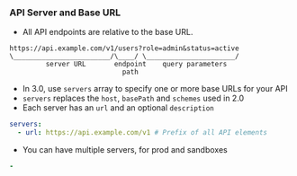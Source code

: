 ### API Server and Base URL
- All API endpoints are relative to the base URL.
```
https://api.example.com/v1/users?role=admin&status=active
\________________________/\____/ \______________________/
         server URL       endpoint    query parameters
                            path
```
- In 3.0, use `servers` array to specify one or more base URLs for your API
- `servers` replaces the `host`, `basePath` and `schemes` used in 2.0
- Each server has an `url` and an optional `description`
```yaml
servers: 
  - url: https://api.example.com/v1 # Prefix of all API elements
```
- You can have multiple servers, for prod and sandboxes
```yaml
- 
